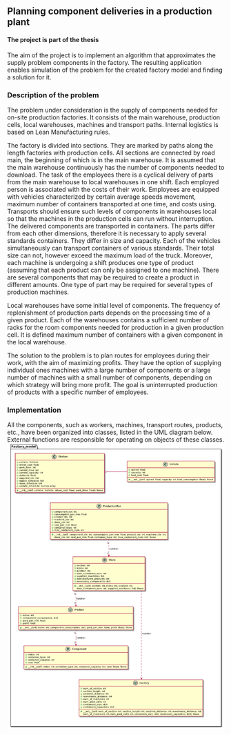 ## Planning component deliveries in a production plant

#### The project is part of the thesis

The aim of the project is to implement an algorithm that approximates the supply problem components in the factory. The resulting application enables simulation of the problem for the created factory model and finding a solution for it.

### Description of the problem
The problem under consideration is the supply of components needed for on-site production factories. It consists of the main warehouse, production cells, local warehouses, machines and transport paths. Internal logistics is based on Lean Manufacturing rules.

The factory is divided into sections. They are marked by paths along the length factories with production cells. All sections are connected by road main, the beginning of which is in the main warehouse. It is assumed that the main warehouse continuously has the number of components needed to download. The task of the employees there is a cyclical delivery of parts from the main warehouse to local warehouses in one shift. Each employed person is associated with the costs of their work. Employees are equipped with vehicles characterized by certain average speeds movement, maximum number of containers transported at one time, and costs using. Transports should ensure such levels of components in warehouses local so that the machines in the production cells can run without interruption. The delivered components are transported in containers. The parts differ from each other dimensions, therefore it is necessary to apply several standards containers. They differ in size and capacity. Each of the vehicles simultaneously can transport containers of various standards. Their total size can not, however exceed the maximum load of the truck. Moreover, each machine is undergoing a shift produces one type of product (assuming that each product can only be assigned to one machine). There are several components that may be required to create a product in different amounts. One type of part may be required for several types of production machines. 

Local warehouses have some initial level of components. The frequency of replenishment of production parts depends on the processing time of a given product. Each of the warehouses contains a sufficient number of racks for the room components needed for production in a given production cell. It is defined maximum number of containers with a given component in the local warehouse. 

The solution to the problem is to plan routes for employees during their work, with the aim of maximizing profits. They have the option of supplying individual ones machines with a large number of components or a large number of machines with a small number of components, depending on which strategy will bring more profit. The goal is uninterrupted production of products with a specific number of employees.

### Implementation
All the components, such as workers, machines, transport routes, products, etc., have been organized into classes, listed in the UML diagram below. External functions are responsible for operating on objects of these classes.
![uml](https://github.com/Mar-Ber/Component-deliveries/blob/main/UML.png)

